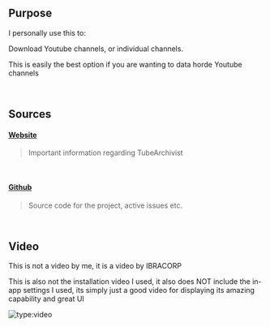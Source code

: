 ## Purpose

I personally use this to:

Download Youtube channels, or individual channels.

This is easily the best option if you are wanting to data horde Youtube channels


<br >

## Sources

#### [Website](https://www.tubearchivist.com/)

>Important information regarding TubeArchivist


<br >

#### [Github](https://github.com/tubearchivist/tubearchivist)

>Source code for the project, active issues etc. 

<br >

## Video

This is not a video by me, it is a video by IBRACORP

This is also not the installation video I used, it also does NOT include the in-app settings I used, its simply just a good video for displaying its amazing capability and great UI

![type:video](https://www.youtube.com/embed/O8H8Z01c0Ys)

<br >
